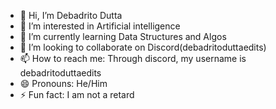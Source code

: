 - 👋 Hi, I’m Debadrito Dutta
- 👀 I’m interested in Artificial intelligence
- 🌱 I’m currently learning Data Structures and Algos 
- 💞️ I’m looking to collaborate on Discord(debadritoduttaedits)
- 📫 How to reach me: Through discord, my username is debadritoduttaedits
- 😄 Pronouns: He/Him
- ⚡ Fun fact: I am not a retard

<!---
DebadritoCG/DebadritoCG is a ✨ special ✨ repository because its `README.md` (this file) appears on your GitHub profile.
You can click the Preview link to take a look at your changes.
--->
